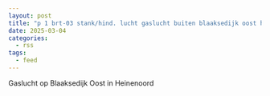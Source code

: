```yaml
---
layout: post
title: "p 1 brt-03 stank/hind. lucht gaslucht buiten blaaksedijk oost heinenoord 186031"
date: 2025-03-04
categories: 
  - rss
tags: 
  - feed
---
```


Gaslucht op Blaaksedijk Oost in Heinenoord
